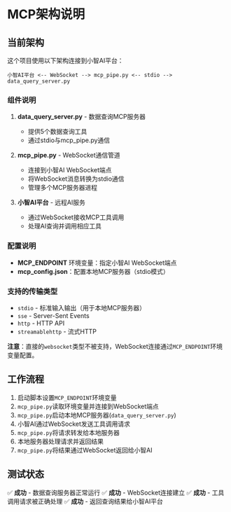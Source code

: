 # MCP架构说明

## 当前架构

这个项目使用以下架构连接到小智AI平台：

```
小智AI平台 <-- WebSocket --> mcp_pipe.py <-- stdio --> data_query_server.py
```

### 组件说明

1. **data_query_server.py** - 数据查询MCP服务器
   - 提供5个数据查询工具
   - 通过stdio与mcp_pipe.py通信

2. **mcp_pipe.py** - WebSocket通信管道
   - 连接到小智AI WebSocket端点
   - 将WebSocket消息转换为stdio通信
   - 管理多个MCP服务器进程

3. **小智AI平台** - 远程AI服务
   - 通过WebSocket接收MCP工具调用
   - 处理AI查询并调用相应工具

### 配置说明

- **MCP_ENDPOINT** 环境变量：指定小智AI WebSocket端点
- **mcp_config.json**：配置本地MCP服务器（stdio模式）

### 支持的传输类型

- `stdio` - 标准输入输出（用于本地MCP服务器）
- `sse` - Server-Sent Events
- `http` - HTTP API
- `streamablehttp` - 流式HTTP

**注意**：直接的`websocket`类型不被支持，WebSocket连接通过`MCP_ENDPOINT`环境变量配置。

## 工作流程

1. 启动脚本设置`MCP_ENDPOINT`环境变量
2. `mcp_pipe.py`读取环境变量并连接到WebSocket端点
3. `mcp_pipe.py`启动本地MCP服务器(`data_query_server.py`)
4. 小智AI通过WebSocket发送工具调用请求
5. `mcp_pipe.py`将请求转发给本地服务器
6. 本地服务器处理请求并返回结果
7. `mcp_pipe.py`将结果通过WebSocket返回给小智AI

## 测试状态

✅ **成功** - 数据查询服务器正常运行
✅ **成功** - WebSocket连接建立
✅ **成功** - 工具调用请求被正确处理
✅ **成功** - 返回查询结果给小智AI平台
